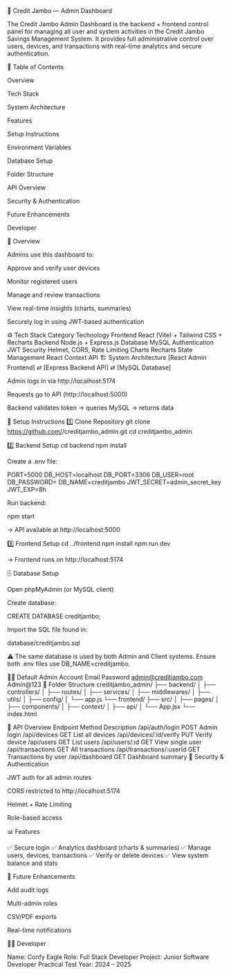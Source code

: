 🧠 Credit Jambo — Admin Dashboard

The Credit Jambo Admin Dashboard is the backend + frontend control panel for managing all user and system activities in the Credit Jambo Savings Management System.
It provides full administrative control over users, devices, and transactions with real-time analytics and secure authentication.

📘 Table of Contents

Overview

Tech Stack

System Architecture

Features

Setup Instructions

Environment Variables

Database Setup

Folder Structure

API Overview

Security & Authentication

Future Enhancements

Developer

🧩 Overview

Admins use this dashboard to:

Approve and verify user devices

Monitor registered users

Manage and review transactions

View real-time insights (charts, summaries)

Securely log in using JWT-based authentication

⚙️ Tech Stack
Category	Technology
Frontend	React (Vite) + Tailwind CSS + Recharts
Backend	Node.js + Express.js
Database	MySQL
Authentication	JWT
Security	Helmet, CORS, Rate Limiting
Charts	Recharts
State Management	React Context API
🏗️ System Architecture
[React Admin Frontend] ⇄ [Express Backend API] ⇄ [MySQL Database]


Admin logs in via http://localhost:5174

Requests go to API (http://localhost:5000)

Backend validates token → queries MySQL → returns data

🚀 Setup Instructions
1️⃣ Clone Repository
git clone https://github.com/<your-username>/creditjambo_admin.git
cd creditjambo_admin

2️⃣ Backend Setup
cd backend
npm install


Create a .env file:

PORT=5000
DB_HOST=localhost
DB_PORT=3306
DB_USER=root
DB_PASSWORD=
DB_NAME=creditjambo
JWT_SECRET=admin_secret_key
JWT_EXP=8h


Run backend:

npm start


→ API available at http://localhost:5000

3️⃣ Frontend Setup
cd ../frontend
npm install
npm run dev


→ Frontend runs on http://localhost:5174

🗄️ Database Setup

Open phpMyAdmin (or MySQL client)

Create database:

CREATE DATABASE creditjambo;


Import the SQL file found in:

database/creditjambo.sql


⚠️ The same database is used by both Admin and Client systems.
Ensure both .env files use DB_NAME=creditjambo.

🧑‍💻 Default Admin Account
Email	Password
admin@creditjambo.com	Admin@123
🧱 Folder Structure
creditjambo_admin/
├── backend/
│   ├── controllers/
│   ├── routes/
│   ├── services/
│   ├── middlewares/
│   ├── utils/
│   ├── config/
│   └── app.js
└── frontend/
    ├── src/
    │   ├── pages/
    │   ├── components/
    │   ├── context/
    │   ├── api/
    │   └── App.jsx
    └── index.html

🧠 API Overview
Endpoint	Method	Description
/api/auth/login	POST	Admin login
/api/devices	GET	List all devices
/api/devices/:id/verify	PUT	Verify device
/api/users	GET	List users
/api/users/:id	GET	View single user
/api/transactions	GET	All transactions
/api/transactions/:userId	GET	Transactions by user
/api/dashboard	GET	Dashboard summary
🔐 Security & Authentication

JWT auth for all admin routes

CORS restricted to http://localhost:5174

Helmet + Rate Limiting

Role-based access

📊 Features

✅ Secure login
✅ Analytics dashboard (charts & summaries)
✅ Manage users, devices, transactions
✅ Verify or delete devices
✅ View system balance and stats

🧩 Future Enhancements

Add audit logs

Multi-admin roles

CSV/PDF exports

Real-time notifications

👨‍💻 Developer

Name: Confy Eagle
Role: Full Stack Developer
Project: Junior Software Developer Practical Test
Year: 2024 – 2025
